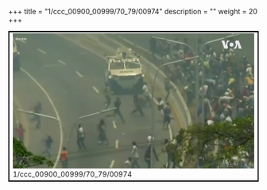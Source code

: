 +++
title = "1/ccc_00900_00999/70_79/00974"
description = ""
weight = 20
+++

<table style="border:2px solid black;max-width:800px;max-height:800px;" 
><tr><td>
<img class="center-fit-jpg"
src="/jpg_/aaa_20190430_NxaOmWaI8sI_00973.jpg">
1/ccc_00900_00999/70_79/00974
</img></td></tr></table>
